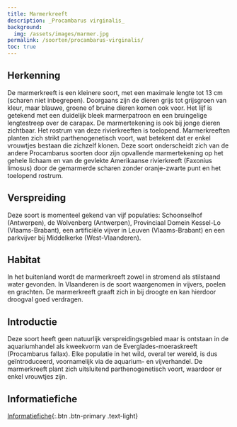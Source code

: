 ```yaml
---
title: Marmerkreeft
description: _Procambarus virginalis_
background:
  img: /assets/images/marmer.jpg
permalink: /soorten/procambarus-virginalis/
toc: true
---
```


## Herkenning

De marmerkreeft is een kleinere soort, met een maximale lengte tot 13 cm (scharen niet inbegrepen). Doorgaans zijn de dieren grijs tot grijsgroen van kleur, maar blauwe, groene of bruine dieren komen ook voor. Het lijf is getekend met een duidelijk bleek marmerpatroon en een bruingelige lengtestreep over de carapax. De marmertekening is ook bij jonge dieren zichtbaar. Het rostrum van deze rivierkreeften is toelopend. Marmerkreeften planten zich strikt parthenogenetisch voort, wat betekent dat er enkel vrouwtjes bestaan die zichzelf klonen. Deze soort onderscheidt zich van de andere Procambarus soorten door zijn opvallende marmertekening op het gehele lichaam en van de gevlekte Amerikaanse rivierkreeft (Faxonius limosus) door de gemarmerde scharen zonder oranje-zwarte punt en het toelopend rostrum.

## Verspreiding

Deze soort is momenteel gekend van vijf populaties: Schoonselhof (Antwerpen), de Wolvenberg (Antwerpen), Provinciaal Domein Kessel-Lo (Vlaams-Brabant), een artificiële vijver in Leuven (Vlaams-Brabant) en een parkvijver bij Middelkerke (West-Vlaanderen).

## Habitat

In het buitenland wordt de marmerkreeft zowel in stromend als stilstaand water gevonden. In Vlaanderen is de soort waargenomen in vijvers, poelen en grachten. De marmerkreeft graaft zich in bij droogte en kan hierdoor droogval goed verdragen.

## Introductie

Deze soort heeft geen natuurlijk verspreidingsgebied maar is ontstaan in de aquariumhandel als kweekvorm van de Everglades-moeraskreeft (Procambarus fallax). Elke populatie in het wild, overal ter wereld, is dus geïntroduceerd, voornamelijk via de aquarium- en vijverhandel. De marmerkreeft plant zich uitsluitend parthenogenetisch voort, waardoor er enkel vrouwtjes zijn.

## Informatiefiche

[Informatiefiche](https://www.iasregulation.be/772/download){:.btn .btn-primary .text-light}
